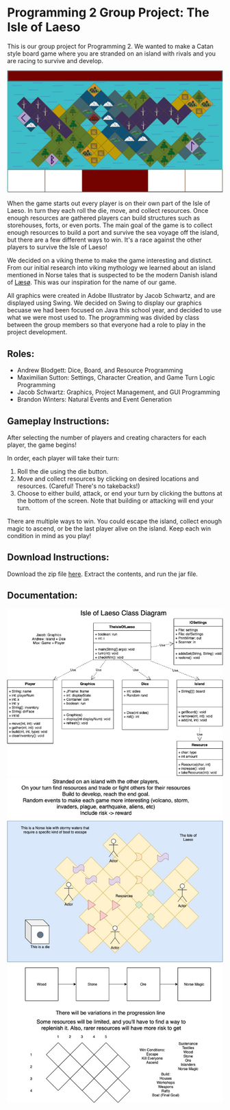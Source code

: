 # Programming 2 Group Project: The Isle of Laeso
This is our group project for Programming 2. We wanted to make a Catan style board game where you are stranded on an island with rivals and you are racing to survive and develop. 

![TheIsleOfLaeso](https://github.com/Bamboo72/Programming2GroupProject1/blob/main/res/BackgroundBoard.png)

When the game starts out every player is on their own part of the Isle of Laeso. In turn they each roll the die, move, and collect resources. Once enough resources are gathered players can build structures such as storehouses, forts, or even ports. The main goal of the game is to collect enough resources to build a port and survive the sea voyage off the island, but there are a few different ways to win. It's a race against the other players to survive the Isle of Laeso!

We decided on a viking theme to make the game interesting and distinct. From our initial research into viking mythology we learned about an island mentioned in Norse tales that is suspected to be the modern Danish island of [Læsø](https://en.wikipedia.org/wiki/L%C3%A6s%C3%B8). This was our inspiration for the name of our game.

All graphics were created in Adobe Illustrator by Jacob Schwartz, and are displayed using Swing. We decided on Swing to display our graphics becuase we had been focused on Java this school year, and decided to use what we were most used to. The programming was divided by class between the group members so that everyone had a role to play in the project development.


## Roles:
- Andrew Blodgett: Dice, Board, and Resource Programming
- Maximilian Sutton: Settings, Character Creation, and Game Turn Logic Programming
- Jacob Schwartz: Graphics, Project Management, and GUI Programming 
- Brandon Winters: Natural Events and Event Generation

## Gameplay Instructions:

After selecting the number of players and creating characters for each player, the game begins!  

In order, each player will take their turn:  
1. Roll the die using the die button.  
2. Move and collect resources by clicking on desired locations and resources. (Careful! There's no takebacks!)  
3. Choose to either build, attack, or end your turn by clicking the buttons at the bottom of the screen. Note that building or attacking will end your turn.  

There are multiple ways to win. You could escape the island, collect enough magic to ascend, or be the last player alive on the island. Keep each win condition in mind as you play!  

## Download Instructions:

Download the zip file [here](https://github.com/Bamboo72/Programming2GroupProject1/raw/main/src/TheIsleOfLaeso.java). Extract the contents, and run the jar file.

## Documentation: 
![ClassDiagram](https://github.com/Bamboo72/Programming2GroupProject1/blob/main/ConceptArt/GroupProjectClassDiagram.png)
![IslandSurvivalIdea](https://github.com/Bamboo72/Programming2GroupProject1/blob/main/ConceptArt/Isle%20of%20Laeso.jpg)

